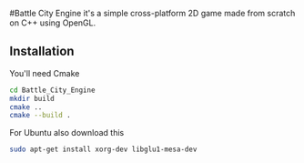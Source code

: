 #Battle City Engine
it's a simple cross-platform 2D game made from scratch on C++ using OpenGL.
## Installation
You'll need Cmake
```bash
cd Battle_City_Engine
mkdir build
cmake ..
cmake --build .
```
For Ubuntu also download this
```bash
sudo apt-get install xorg-dev libglu1-mesa-dev
```
